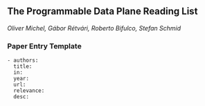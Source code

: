 
## The Programmable Data Plane Reading List

*Oliver Michel, Gábor Rétvári, Roberto Bifulco, Stefan Schmid*

### Paper Entry Template

    - authors: 
      title: 
      in: 
      year: 
      url: 
      relevance: 
      desc: 